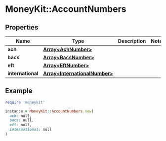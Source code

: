 # MoneyKit::AccountNumbers

## Properties

| Name | Type | Description | Notes |
| ---- | ---- | ----------- | ----- |
| **ach** | [**Array&lt;AchNumber&gt;**](AchNumber.md) |  |  |
| **bacs** | [**Array&lt;BacsNumber&gt;**](BacsNumber.md) |  |  |
| **eft** | [**Array&lt;EftNumber&gt;**](EftNumber.md) |  |  |
| **international** | [**Array&lt;InternationalNumber&gt;**](InternationalNumber.md) |  |  |

## Example

```ruby
require 'moneykit'

instance = MoneyKit::AccountNumbers.new(
  ach: null,
  bacs: null,
  eft: null,
  international: null
)
```

